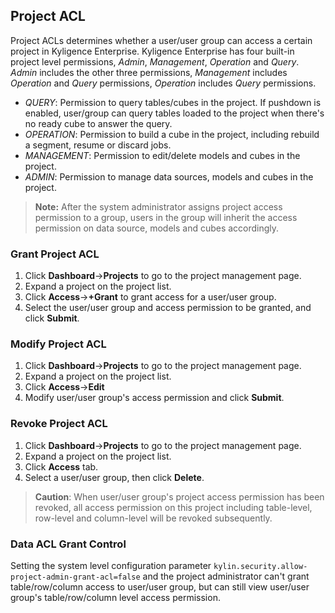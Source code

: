 ## Project ACL

Project ACLs determines whether a user/user group can access a certain project in Kyligence Enterprise. Kyligence Enterprise has four built-in project level permissions, *Admin*, *Management*, *Operation* and *Query*. *Admin* includes the other three permissions, *Management* includes *Operation* and *Query* permissions, *Operation* includes *Query* permissions.

- *QUERY*: Permission to query tables/cubes in the project. If pushdown is enabled, user/group can query tables loaded to the project when there's no ready cube to answer the query.
- *OPERATION*: Permission to build a cube in the project, including rebuild a segment, resume or discard jobs. 
- *MANAGEMENT*: Permission to edit/delete models and cubes in the project. 
- *ADMIN*: Permission to manage data sources, models and cubes in the project.

> **Note:** After the system administrator assigns project access permission to a group, users in the group will inherit the access permission on data source, models and cubes accordingly.


### Grant Project ACL

1. Click **Dashboard**->**Projects** to go to the project management page.
2. Expand a project on the project list.
3. Click **Access**->**+Grant** to grant access for a user/user group.
4. Select the user/user group and access permission to be granted, and click **Submit**. 


### Modify Project ACL

1. Click **Dashboard**->**Projects** to go to the project management page.
2. Expand a project on the project list.
3. Click **Access**->**Edit** 
4. Modify user/user group's access permission and click **Submit**. 

### Revoke Project ACL

1. Click **Dashboard**->**Projects** to go to the project management page.
2. Expand a project on the project list.
3. Click **Access**  tab.
4. Select a user/user group, then click **Delete**.

> **Caution**: When user/user group's project access permission has been revoked, all access permission on this project including table-level, row-level and column-level will be revoked subsequently.

###  Data ACL Grant Control

Setting the system level configuration parameter ` kylin.security.allow-project-admin-grant-acl=false ` and the project administrator can't grant table/row/column access to user/user group, but can still view user/user group's table/row/column level access permission.

